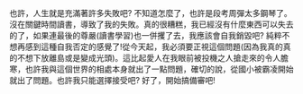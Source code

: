 也許，人生就是充滿著許多失敗吧?
不知道怎麼了，也許是段考周彈太多鋼琴了。沒在關鍵時間讀書，導致了我的失敗。真的很糟糕，我已經沒有什麼東西可以失去的了，如果連最後的尊嚴(讀書學習)也一併攫了去，我應該會自我銷毀吧?
純粹不想再感到這種自我否定的感覺了!從今天起，我必須要正視這個問題(因為我真的真的不想下放離島或是變成光頭)。這比起愛人在我眼前被投機之人搶走來的令人膽寒，也許我與這個世界的相處本身就出了一點問題，確切的說，從國小被霸凌開始就出了問題。也許我只能選擇接受吧?
好了，開始搞備審吧!